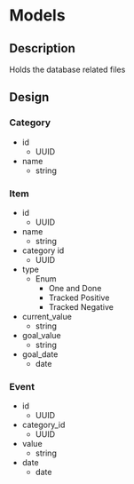 # Models

## Description
Holds the database related files

## Design
### Category
* id
    * UUID
* name
    * string

### Item
* id
    * UUID
* name
    * string
* category id
    * UUID
* type
    * Enum
        * One and Done
        * Tracked Positive
        * Tracked Negative
* current_value 
    * string
* goal_value
    * string
* goal_date
    * date
    
### Event
* id
    * UUID
* category_id
    * UUID
* value
    * string
* date
    * date